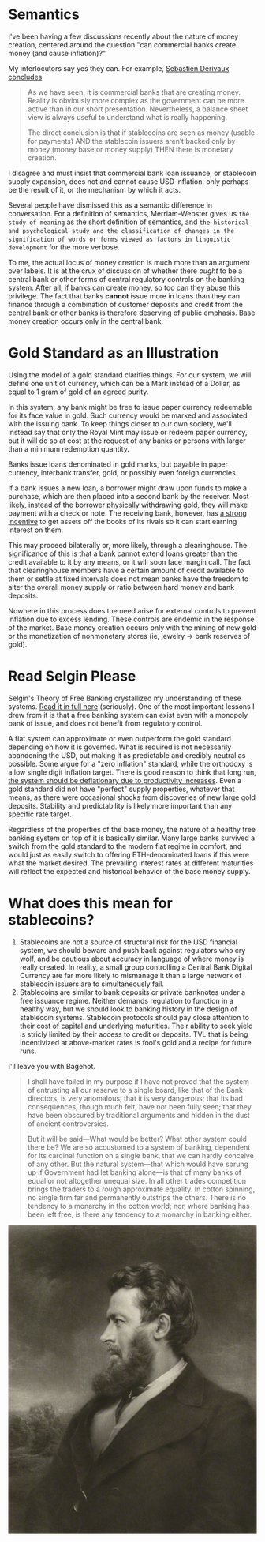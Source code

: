 # Semantics

I've been having a few discussions recently about the nature of money creation, centered around the question "can commercial banks create money (and cause inflation)?"

My interlocutors say yes they can. For example, [Sebastien Derivaux concludes](https://cryptobanking.network/how-money-work/)
> As we have seen, it is commercial banks that are creating money. Reality is obviously more complex as the government can be more active than in our short presentation. Nevertheless, a balance sheet view is always useful to understand what is really happening.
>
>The direct conclusion is that if stablecoins are seen as money (usable for payments) AND the stablecoin issuers aren’t backed only by money (money base or money supply) THEN there is monetary creation.

I disagree and must insist that commercial bank loan issuance, or stablecoin supply expansion, does not and cannot cause USD inflation, only perhaps be the result of it, or the mechanism by which it acts.

Several people have dismissed this as a semantic difference in conversation. For a definition of semantics, Merriam-Webster gives us `the study of meaning` as the short definition of semantics, and `the historical and psychological study and the classification of changes in the signification of words or forms viewed as factors in linguistic development` for the more verbose.

To me, the actual locus of money creation is much more than an argument over labels. It is at the crux of discussion of whether there *ought* to be a central bank or other forms of central regulatory controls on the banking system. After all, if banks can create money, so too can they abuse this privilege. The fact that banks **cannot** issue more in loans than they can finance through a combination of customer deposits and credit from the central bank or other banks is therefore deserving of public emphasis. Base money creation occurs only in the central bank.

# Gold Standard as an Illustration

Using the model of a gold standard clarifies things. For our system, we will define one unit of currency, which can be a Mark instead of a Dollar, as equal to 1 gram of gold of an agreed purity.

In this system, any bank might be free to issue paper currency redeemable for its face value in gold. Such currency would be marked and associated with the issuing bank. To keep things closer to our own society, we'll instead say that only the Royal Mint may issue or redeem paper currency, but it will do so at cost at the request of any banks or persons with larger than a minimum redemption quantity.

Banks issue loans denominated in gold marks, but payable in paper currency, interbank transfer, gold, or possibly even foreign currencies.

If a bank issues a new loan, a borrower might draw upon funds to make a purchase, which are then placed into a second bank by the receiver. Most likely, instead of the borrower physically withdrawing gold, they will make payment with a check or note. The receiving bank, however, has [a strong incentive](https://www.bloomberg.com/news/articles/2022-09-05/binance-says-it-s-converting-users-usdc-into-its-own-stablecoin) to get assets off the books of its rivals so it can start earning interest on them.

This may proceed bilaterally or, more likely, through a clearinghouse. The significance of this is that a bank cannot extend loans greater than the credit available to it by any means, or it will soon face margin call. The fact that clearinghouse members have a certain amount of credit available to them or settle at fixed intervals does not mean banks have the freedom to alter the overall money supply or ratio between hard money and bank deposits.

Nowhere in this process does the need arise for external controls to prevent inflation due to excess lending. These controls are endemic in the response of the market. Base money creation occurs only with the mining of new gold or the monetization of nonmonetary stores (ie, jewelry -> bank reserves of gold).

# Read Selgin Please

Selgin's Theory of Free Banking crystallized my understanding of these systems. [Read it in full here](https://oll.libertyfund.org/title/white-the-theory-of-free-banking-money-supply-under-competitive-note-issue) (seriously). One of the most important lessons I drew from it is that a free banking system can exist even with a monopoly bank of issue, and does not benefit from regulatory control.

A fiat system can approximate or even outperform the gold standard depending on how it is governed. What is required is not necessarily abandoning the USD, but making it as predictable and credibly neutral as possible. Some argue for a "zero inflation" standard, while the orthodoxy is a low single digit inflation target. There is good reason to think that long run, [the system should be deflationary due to productivity increases](https://iea.org.uk/publications/research/less-zero). Even a gold standard did not have "perfect" supply properties, whatever that means, as there were occasional shocks from discoveries of new large gold deposits. Stability and predictability is likely more important than any specific rate target.

Regardless of the properties of the base money, the nature of a healthy free banking system on top of it is basically similar. Many large banks survived a switch from the gold standard to the modern fiat regime in comfort, and would just as easily switch to offering ETH-denominated loans if this were what the market desired. The prevailing interest rates at different maturities will reflect the expected and historical behavior of the base money supply.

# What does this mean for stablecoins?

1. Stablecoins are not a source of structural risk for the USD financial system, we should beware and push back against regulators who cry wolf, and be cautious about accuracy in language of where money is really created. In reality, a small group controlling a Central Bank Digital Currency are far more likely to mismanage it than a large network of stablecoin issuers are to simultaneously fail.
2. Stablecoins are similar to bank deposits or private banknotes under a free issuance regime. Neither demands regulation to function in a healthy way, but we should look to banking history in the design of stablecoin systems. Stablecoin protocols should pay close attention to their cost of capital and underlying maturities. Their ability to seek yield is stricly limited by their access to credit or deposits. TVL that is being incentivized at above-market rates is fool's gold and a recipe for future runs.

I'll leave you with Bagehot.

>I shall have failed in my purpose if I have not proved that the system of entrusting all our reserve to a single board, like that of the Bank directors, is very anomalous; that it is very dangerous; that its bad consequences, though much felt, have not been fully seen; that they have been obscured by traditional arguments and hidden in the dust of ancient controversies.
>
>But it will be said—What would be better? What other system could there be? We are so accustomed to a system of banking, dependent for its cardinal function on a single bank, that we can hardly conceive of any other. But the natural system—that which would have sprung up if Government had let banking alone—is that of many banks of equal or not altogether unequal size. In all other trades competition brings the traders to a rough approximate equality. In cotton spinning, no single firm far and permanently outstrips the others. There is no tendency to a monarchy in the cotton world; nor, where banking has been left free, is there any tendency to a monarchy in banking either.

![](bagehot.jpeg)